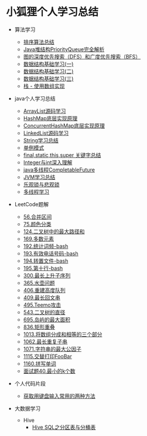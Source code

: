 # 小狐狸个人学习总结

- 算法学习
    - [排序算法总结](数据结构与算法/排序算法总结.md)
    - [Java堆结构PriorityQueue完全解析](数据结构与算法/Java堆结构PriorityQueue完全解析.md)
    - [图的深度优先搜索（DFS）和广度优先搜索（BFS）](数据结构与算法/图的深度优先搜索（DFS）和广度优先搜索（BFS）.md)
    - [数据结构基础学习(一)](数据结构与算法/数据结构基础学习(一).md)
    - [数据结构基础学习(二)](数据结构与算法/数据结构基础学习(二).md)
    - [数据结构基础学习(三)](数据结构与算法/数据结构基础学习(三).md)
    - [栈 - 使用数组实现](数据结构与算法/栈%20-%20使用数组实现.md)
- java个人学习总结
    - [ArrayList源码学习](java/ArrayList源码学习.md)
    - [HashMap底层实现原理](java/HashMap底层实现原理.md)
    - [ConcurrentHashMap底层实现原理](java/ConcurrentHashMap底层实现原理.md)
    - [LinkedList源码学习](java/LinkedList源码学习.md)
    - [String学习总结](java/String学习总结.md)
    - [单例模式](java/单例模式.md)
    - [final,static,this,super 关键字总结](java/final,static,this,super%20关键字总结.md)
    - [Integer与int深入理解](java/Integer与int%20深入理解.md)
    - [java多线程CompletableFuture](java/java多线程CompletableFuture.md)
    - [JVM学习总结](java/JVM学习总结.md)
    - [乐观锁与悲观锁](java/乐观锁与悲观锁.md)
    - [多线程学习](java/多线程学习.md)
- LeetCode题解
    - [56.合并区间](./LeetCode/56.%20合并区间.md)
    - [75.颜色分类](./LeetCode/75.%20颜色分类.md)
    - [124.二叉树中的最大路径和](./LeetCode/124.二叉树中的最大路径和.md)
    - [169.多数元素](./LeetCode/169.%20多数元素.md)
    - [192.统计词频-bash](./LeetCode/192.%20统计词频-bash.md)
    - [193.有效电话号码-bash](./LeetCode/193.%20有效电话号码-bash.md)
    - [194.转置文件-bash](./LeetCode/194.%20转置文件-bash.md)
    - [195.第十行-bash](./LeetCode/195.%20第十行-bash.md)
    - [300.最长上升子序列](./LeetCode/300.%20最长上升子序列.md)
    - [365.水壶问题](./LeetCode/365.%20水壶问题.md)
    - [406.重建高度队列](./LeetCode/406.%20重建高度队列.md)
    - [409.最长回文串](./LeetCode/409.%20最长回文串.md)
    - [495.Teemo攻击](./LeetCode/495.%20Teemo%20攻击.md)
    - [543.二叉树的直径](./LeetCode/543.%20二叉树的直径.md)
    - [695.岛屿的最大面积](./LeetCode/695.%20岛屿的最大面积.md)
    - [836.矩形重叠](./LeetCode/836.%20矩形重叠.md)
    - [1013.将数组分成和相等的三个部分](./LeetCode/1013.%20将数组分成和相等的三个部分.md)
    - [1062.最长重复子串](./LeetCode/1062.%20最长重复子串.md)
    - [1071.字符串的最大公因子](./LeetCode/1071.%20字符串的最大公因子.md)
    - [1115.交替打印FooBar](./LeetCode/1115.%20交替打印FooBar.md)
    - [1160.拼写单词](./LeetCode/1160.%20拼写单词.md)
    - [面试题40.最小的k个数](./LeetCode/面试题40.%20最小的k个数.md)
- 个人代码片段
    - [获取用键盘输入常用的两种方法](MyCode/获取用键盘输入常用的两种方法.md)
    
- 大数据学习
    - Hive
        - [Hive SQL之分区表与分桶表](BigData/Hive/Hive%20SQL之分区表与分桶表.md)
